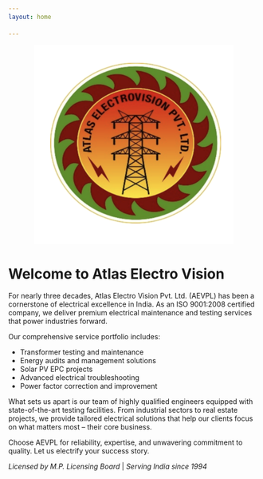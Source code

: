 ```yaml
---
layout: home

---
```

<!-- ![AEVPL](logo.svg) -->
<div style="text-align: center;">
  <img src="logo.svg" alt="AEVPL" width="400"/>
</div>

# Welcome to Atlas Electro Vision

For nearly three decades, Atlas Electro Vision Pvt. Ltd. (AEVPL) has been a cornerstone of electrical excellence in India. As an ISO 9001:2008 certified company, we deliver premium electrical maintenance and testing services that power industries forward.

Our comprehensive service portfolio includes:
- Transformer testing and maintenance
- Energy audits and management solutions
- Solar PV EPC projects
- Advanced electrical troubleshooting
- Power factor correction and improvement

What sets us apart is our team of highly qualified engineers equipped with state-of-the-art testing facilities. From industrial sectors to real estate projects, we provide tailored electrical solutions that help our clients focus on what matters most – their core business.

Choose AEVPL for reliability, expertise, and unwavering commitment to quality. Let us electrify your success story.

*Licensed by M.P. Licensing Board* \| *Serving India since 1994*